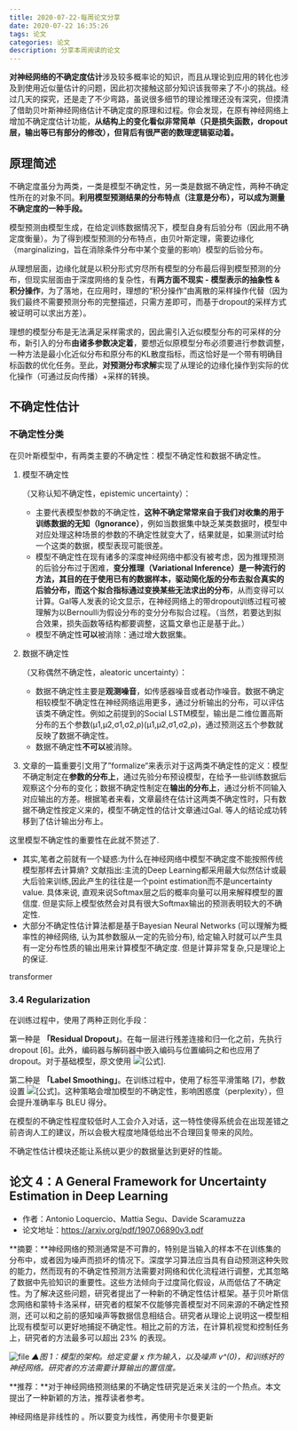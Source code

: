 ```yaml
---
title: 2020-07-22-每周论文分享
date: 2020-07-22 16:35:26
tags: 论文
categories: 论文
description: 分享本周阅读的论文
---
```


**对神经网络的不确定度估计**涉及较多概率论的知识，而且从理论到应用的转化也涉及到使用近似量估计的问题，因此初次接触这部分知识该我带来了不小的挑战。经过几天的探究，还是走了不少弯路，虽说很多细节的理论推理还没有深究，但摸清了借助贝叶斯神经网络估计不确定度的原理和过程。你会发现，在原有神经网络上增加不确定度估计功能，**从结构上的变化看似非常简单（只是损失函数，dropout层，输出等已有部分的修改），但背后有很严密的数理逻辑驱动着。**





## 原理简述

不确定度虽分为两类，一类是模型不确定性，另一类是数据不确定性，两种不确定性所在的对象不同。**利用模型预测结果的分布特点（注意是分布），可以成为测量不确定度的一种手段。**

模型预测由模型生成，在给定训练数据情况下，模型自身有后验分布（因此用不确定度衡量）。为了得到模型预测的分布特点，由贝叶斯定理，需要边缘化（marginalizing，旨在消除条件分布中某个变量的影响）模型的后验分布。

从理想层面，边缘化就是以积分形式穷尽所有模型的分布最后得到模型预测的分布，但现实层面由于深度网络的复杂性，有**两方面不现实 - 模型表示的抽象性 & 积分操作**，为了落地，在应用时，理想的“积分操作”由离散的采样操作代替（因为我们最终不需要预测分布的完整描述，只需方差即可，而基于dropout的采样方式被证明可以求出方差）。

理想的模型分布是无法满足采样需求的，因此需引入近似模型分布的可采样的分布，新引入的分布**由诸多参数决定着**，要想近似原模型分布必须要进行参数调整，一种方法是最小化近似分布和原分布的KL散度指标，而这恰好是一个带有明确目标函数的优化任务。至此，**对预测分布求解**实现了从理论的边缘化操作到实际的优化操作（可通过反向传播）+采样的转换。





## 不确定性估计

### 不确定性分类

在贝叶斯模型中，有两类主要的不确定性：模型不确定性和数据不确定性。

1. 模型不确定性

   （又称认知不确定性，epistemic uncertainty）：

   - 主要代表模型参数的不确定性，**这种不确定常常来自于我们对收集的用于训练数据的无知（Ignorance）**，例如当数据集中缺乏某类数据时，模型中对应处理这种场景的参数的不确定性就变大了，结果就是，如果测试时给一个这类的数据，模型表现可能很差。
   - 模型不确定性在现有诸多的深度神经网络中都没有被考虑，因为推理预测的后验分布过于困难，**变分推理（Variational Inference）**是一种流行的方法，其目的在于使用已有的数据样本，驱动简化版的分布去拟合真实的后验分布，而这个拟合指标通过变换**某些无法求出的分布**，从而变得可以计算。Gal等人发表的论文显示，在神经网络上的带dropout训练过程可被理解为以Bernoulli为假设分布的变分分布拟合过程。（当然，若要达到拟合效果，损失函数等结构都要调整，这篇文章也正是基于此。）
   - 模型不确定性**可以**被消除：通过增大数据集。

2. 数据不确定性

   （又称偶然不确定性，aleatoric uncertainty）：

   - 数据不确定性主要是**观测噪音**，如传感器噪音或者动作噪音。数据不确定相较模型不确定性在神经网络运用更多，通过分析输出的分布，可以评估该类不确定性。例如之前提到的Social LSTM模型，输出是二维位置高斯分布的五个参数(μ1,μ2,σ1,σ2,ρ)(μ1,μ2,σ1,σ2,ρ)，通过预测这五个参数就反映了数据不确定性。
   - 数据不确定性**不可以**被消除。

3. 文章的一篇重要引文用了”formalize“来表示对于这两类不确定性的定义：模型不确定制定在**参数的分布上**，通过先验分布预设模型，在给予一些训练数据后观察这个分布的变化；数据不确定性制定在**输出的分布上**，通过分析不同输入对应输出的方差。根据笔者来看，文章最终在估计这两类不确定性时，只有数据不确定性按定义来的，模型不确定性的估计文章通过Gal. 等人的结论成功转移到了估计输出分布上。





这里模型不确定性的重要性在此就不赘述了.

- 其实,笔者之前就有一个疑惑:为什么在神经网络中模型不确定度不能按照传统模型那样去计算熵? 文献指出:主流的Deep Learning都采用最大似然估计或最大后验来训练,因此产生的往往是一个point estimation而不是uncertainty value. 具体来说, 直观来说Softmax层之后的概率向量可以用来解释模型的置信度. 但是实际上模型依然会对具有很大Softmax输出的预测表明较大的不确定性.
- 大部分不确定性估计算法都是基于Bayesian Neural Networks (可以理解为概率性的神经网络, 认为其参数服从一定的先验分布), 给定输入时就可以产生具有一定分布性质的输出用来计算模型不确定度. 但是计算非常复杂,只是理论上的保证.





transformer

### **3.4 Regularization**

在训练过程中，使用了两种正则化手段：

第一种是 **「Residual Dropout」**。在每一层进行残差连接和归一化之前，先执行 dropout [6]。此外，编码器与解码器中嵌入编码与位置编码之和也应用了 dropout。对于基础模型，原文使用 ![[公式]](https://www.zhihu.com/equation?tex=P_%7Bdrop%7D+%3D+0.1).

第二种是 **「Label Smoothing」**。在训练过程中，使用了标签平滑策略 [7]，参数设置 ![[公式]](https://www.zhihu.com/equation?tex=%5Cepsilon_%7Bls%7D+%3D+0.1)。这种策略会增加模型的不确定性，影响困惑度（perplexity），但会提升准确率与 BLEU 得分。



在模型的不确定性程度较低时人工会介入对话，这一特性使得系统会在出现差错之前咨询人工的建议，所以会极大程度地降低给出不合理回复带来的风险。

不确定性估计模块还能让系统以更少的数据量达到更好的性能。





## **论文 4：A General Framework for Uncertainty Estimation in Deep Learning**

- 作者：Antonio Loquercio、Mattia Segu、Davide Scaramuzza
- 论文地址：https://arxiv.org/pdf/1907.06890v3.pdf

**摘要：**神经网络的预测通常是不可靠的，特别是当输入的样本不在训练集的分布中，或者因为噪声而损坏的情况下。深度学习算法应当具有自动预测这种失败的能力，然而现有的不确定性预测方法需要对网络和优化流程进行调整，尤其忽略了数据中先验知识的重要性。这些方法倾向于过度简化假设，从而低估了不确定性。为了解决这些问题，研究者提出了一种新的不确定性估计框架。基于贝叶斯信念网络和蒙特卡洛采样，研究者的框架不仅能够完善模型对不同来源的不确定性预测，还可以和之前的感知噪声等数据信息相结合。研究者从理论上说明这一模型相比现有模型可以更好地捕捉不确定性。相比之前的方法，在计算机视觉和控制任务上，研究者的方法最多可以超出 23% 的表现。

![file](https://bbs.cvmart.net/uploads/images/201910/21/11/ns0sx4ghnM.png?imageView2/2/w/1240/h/0)
*▲图 1：模型的架构。给定变量 x 作为输入，以及噪声 v^(0)，和训练好的神经网络。研究者的方法需要计算输出的置信度。*

**推荐：**对于神经网络预测结果的不确定性研究是近来关注的一个热点。本文提出了一种新颖的方法，推荐读者参考。







神经网络是非线性的 。所以要变为线性，再使用卡尔曼更新